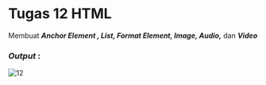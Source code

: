 # Tugas 12 HTML

Membuat <b><i>Anchor Element , List, Format Element, Image, Audio,</i></b> dan <b><i>Video</i></b>

<h3><i>Output </i>:</h3>

![12](https://user-images.githubusercontent.com/92837751/183228115-947cb4b4-c05a-4416-8351-211940a99a98.jpg)
